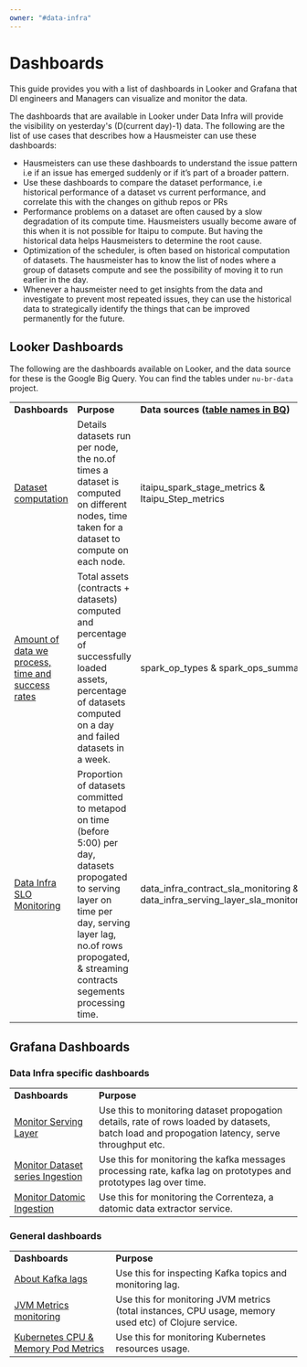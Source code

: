 ```yaml
---
owner: "#data-infra"
---
```


# Dashboards

This guide provides you with a list of dashboards in Looker and Grafana that DI engineers and Managers can visualize and monitor the data.

The dashboards that are available in Looker under Data Infra will provide the visibility on yesterday's (D(current day)-1) data. The following are the list of use cases that describes how a Hausmeister can use these dashboards:

- Hausmeisters can use these dashboards to understand the issue pattern i.e if an issue has emerged suddenly or if it’s part of a broader pattern.
- Use these dashboards to compare the dataset performance, i.e historical performance of a dataset vs current performance, and correlate this with the changes on github repos or PRs
- Performance problems on a dataset are often caused by a slow degradation of its compute time. Hausmeisters usually become aware of this when it is not possible for Itaipu to compute. But having the historical data helps Hausmeisters to determine the root cause.
- Optimization of the scheduler, is often based on historical computation of datasets. The hausmeister has to know the list of nodes where a group of datasets compute and see the possibility of moving it to run earlier in the day.
- Whenever a hausmeister need to get insights from the data and investigate to prevent most repeated issues, they can use the historical data to strategically identify the things that can be improved permanently for the future.

## Looker Dashboards

The following are the dashboards available on Looker, and the data source for these is the Google Big Query. You can find the tables under `nu-br-data` project.

<table>
<tr>
    <td><b>Dashboards</b></td>
    <td><b>Purpose</b></td>
    <td><b>Data sources (<a href="https://console.cloud.google.com/bigquery?project=nu-br-data&page=queries">table names in BQ</a>)</b></td>
</tr>
<tr>
    <td><a href="https://nubank.looker.com/dashboards/3860">Dataset computation</a>
    </td>
    <td>Details datasets run per node, the no.of times a dataset is computed on different nodes, time taken for a dataset to compute on each node.
    </td>
    <td>itaipu_spark_stage_metrics & Itaipu_Step_metrics</td>
</tr>
<tr>
    <td><a href="https://nubank.looker.com/dashboards-next/3918">Amount of data we process, time and success rates</a>
    </td>
    <td>Total assets (contracts + datasets) computed and percentage of successfully loaded assets, percentage of datasets computed on a day and failed datasets in a week.
    </td>
    <td>spark_op_types & spark_ops_summary</td>
</tr>
<tr>
     <td><a href="https://nubank.looker.com/dashboards/2367?Contracts-Type=datomic&filter_config=%7B%22Contracts-Type%22:%5B%7B%22type%22:%22%3D%22,%22values%22:%5B%7B%22constant%22:%22datomic%22%7D,%7B%7D%5D,%22id%22:1%7D%5D%7D">Data Infra SLO Monitoring</a>
    </td>
    <td>Proportion of datasets committed to metapod on time (before 5:00) per day, datasets propogated to serving layer on time per day, serving layer lag, no.of rows propogated, & streaming contracts segements processing time.
    </td>
    <td>data_infra_contract_sla_monitoring &
    data_infra_serving_layer_sla_monitoring</td>
</tr>
</tr>
</table>

## Grafana Dashboards

### Data Infra specific dashboards

<table>
<tr>
    <td><b>Dashboards</b></td>
    <td><b>Purpose</b></td>
</tr>
<tr>
   <td><a href="https://prod-grafana.nubank.com.br/d/waGZJY2mk/serving-layer-monitoring?orgId=1">Monitor Serving Layer</a>
    </td>
    <td>
        Use this to monitoring dataset propogation details, rate of rows loaded by datasets, batch load and propogation latency, serve throughput etc.</td>
</tr>
<tr>
    <td><a href=" https://prod-grafana.nubank.com.br/d/000000301/dataset-series-ingestion?orgId=1&refresh=5m">Monitor Dataset series Ingestion</a></td>
    <td>Use this for monitoring the kafka messages processing rate, kafka lag on prototypes and prototypes lag over time.</td>
</tr>
<tr>
    <td><a href="https://prod-grafana.nubank.com.br/d/A8ULVDTmz/correnteza-datomic-extractor-service?orgId=1">Monitor Datomic Ingestion</a></td>
    <td>Use this for monitoring the Correnteza, a datomic data extractor service.</td>
</tr>
</td>
</table>

### General dashboards

<table>
<tr>
    <td><b>Dashboards</b></td>
    <td><b>Purpose</b></td>
</tr>
<tr>
    <td><a href="https://prod-grafana.nubank.com.br/d/000000222/kafka-lags-topic-view?orgId=1&refresh=1m">About Kafka lags</a>
    </td>
    <td>
        Use this for inspecting Kafka topics and monitoring lag.
    </td>
</tr>
<tr>
    <td><a href="https://prod-grafana.nubank.com.br/d/000000276/jvm-by-service?orgId=1">JVM Metrics monitoring</a>
    </td>
    <td>Use this for monitoring JVM metrics (total instances, CPU usage, memory used etc) of Clojure service.
    </td>
</tr>
<tr>
     <td><a href="https://prod-grafana.nubank.com.br/d/000000268/kubernetes-cpu-and-memory-pod-metrics?orgId=1&refresh=1m">Kubernetes CPU & Memory Pod Metrics</a>
    </td>
    <td>Use this for monitoring Kubernetes resources usage.</td>
</tr>
</tr>
</table>
